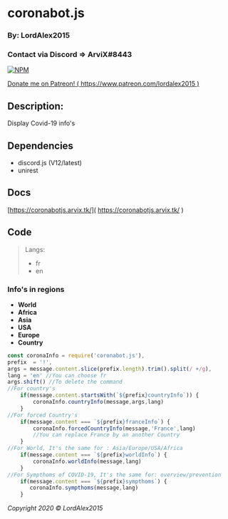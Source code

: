 # coronabot.js
### By: LordAlex2015
### Contact via Discord => ArviX#8443

[![NPM](https://nodei.co/npm/coronabot.js.png)](https://nodei.co/npm/coronabot.js/)

[Donate me on Patreon! ( https://www.patreon.com/lordalex2015 )](https://www.patreon.com/lordalex2015)

## Description:
 Display Covid-19 info's

## Dependencies
- discord.js (V12/latest)
- unirest

## Docs 
[https://coronabotjs.arvix.tk/]( https://coronabotjs.arvix.tk/ )

## Code

> Langs: 
> - fr
> - en

### Info's in regions
- **World**
- **Africa**
- **Asia**
- **USA**
- **Europe**
- **Country**

```javascript
const coronaInfo = require('coronabot.js'),
prefix  = '!',
args = message.content.slice(prefix.length).trim().split(/ +/g),
lang = 'en' //You can choose fr
args.shift() //To delete the command
//For country's
    if(message.content.startsWith(`${prefix}countryInfo`)) {
        coronaInfo.countryInfo(message,args,lang)
    }
//For forced Country's
    if(message.content === `${prefix}franceInfo`) {
        coronaInfo.forcedCountryInfo(message,'France',lang)
        //You can replace France by an another Country
    }
//For World, It's the same for : Asia/Europe/USA/Africa
    if(message.content === `${prefix}worldInfo`) {
        coronaInfo.worldInfo(message,lang)
    }
//For Sympthoms of COVID-19, It's the same for: overview/prevention
    if(message.content === `${prefix}sympthoms`) {
       coronaInfo.sympthoms(message,lang)
    }
```

*Copyright 2020 © LordAlex2015*